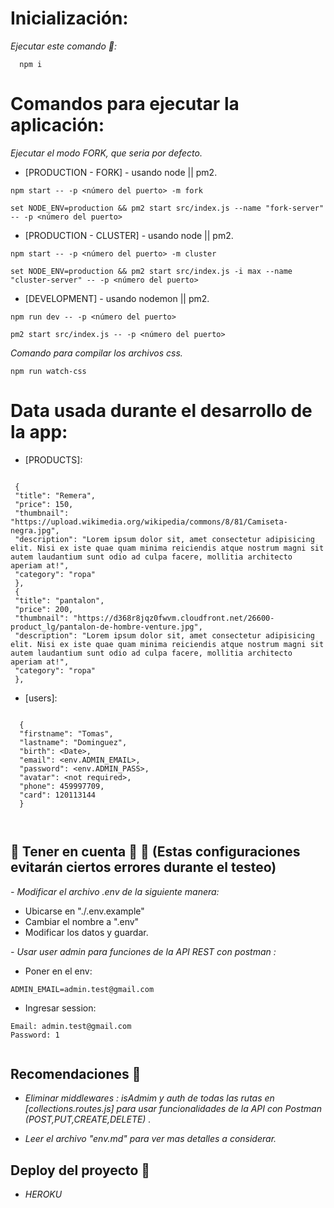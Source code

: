 # Inicialización:

_Ejecutar este comando 🚀:_

```
  npm i
```

# Comandos para ejecutar la aplicación:

_Ejecutar el modo FORK, que seria por defecto._

- [PRODUCTION - FORK] - usando node || pm2.

```
npm start -- -p <número del puerto> -m fork
```

```
set NODE_ENV=production && pm2 start src/index.js --name "fork-server" -- -p <número del puerto>
```

- [PRODUCTION - CLUSTER] - usando node || pm2.

```
npm start -- -p <número del puerto> -m cluster
```

```
set NODE_ENV=production && pm2 start src/index.js -i max --name "cluster-server" -- -p <número del puerto>
```

- [DEVELOPMENT] - usando nodemon || pm2.

```
npm run dev -- -p <número del puerto>
```

```
pm2 start src/index.js -- -p <número del puerto>
```

_Comando para compilar los archivos css._

```
npm run watch-css
```

# Data usada durante el desarrollo de la app:

- [PRODUCTS]:

```

 {
 "title": "Remera",
 "price": 150,
 "thumbnail": "https://upload.wikimedia.org/wikipedia/commons/8/81/Camiseta-negra.jpg",
 "description": "Lorem ipsum dolor sit, amet consectetur adipisicing elit. Nisi ex iste quae quam minima reiciendis atque nostrum magni sit autem laudantium sunt odio ad culpa facere, mollitia architecto aperiam at!",
 "category": "ropa"
 },
 {
 "title": "pantalon",
 "price": 200,
 "thumbnail": "https://d368r8jqz0fwvm.cloudfront.net/26600-product_lg/pantalon-de-hombre-venture.jpg",
 "description": "Lorem ipsum dolor sit, amet consectetur adipisicing elit. Nisi ex iste quae quam minima reiciendis atque nostrum magni sit autem laudantium sunt odio ad culpa facere, mollitia architecto aperiam at!",
 "category": "ropa"
 },

```

- [users]:

```

  {
  "firstname": "Tomas",
  "lastname": "Dominguez",
  "birth": <Date>,
  "email": <env.ADMIN_EMAIL>,
  "password": <env.ADMIN_PASS>,
  "avatar": <not required>,
  "phone": 459997709,
  "card": 120113144
  }



```

## **🚨 Tener en cuenta 🚨 📢** (Estas configuraciones evitarán ciertos errores durante el testeo)

_- Modificar el archivo .env de la siguiente manera:_

- Ubicarse en "./.env.example"
- Cambiar el nombre a ".env"
- Modificar los datos y guardar.

_- Usar user admin para funciones de la API REST con postman :_

- Poner en el env:

```
ADMIN_EMAIL=admin.test@gmail.com

```

- Ingresar session:

```
Email: admin.test@gmail.com
Password: 1


```

## **Recomendaciones 💬**

- _Eliminar middlewares : isAdmim y auth de todas las rutas en [collections.routes.js] para usar funcionalidades de la API con Postman (POST,PUT,CREATE,DELETE) ._

- _Leer el archivo "env.md" para ver mas detalles a considerar._

## **Deploy del proyecto 🚀**

- _HEROKU_
